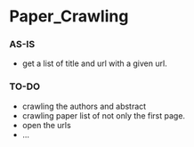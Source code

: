 # Paper_Crawling


### AS-IS
* get a list of title and url with a given url.

### TO-DO
* crawling the authors and abstract
* crawling paper list of not only the first page.
* open the urls
* ...

